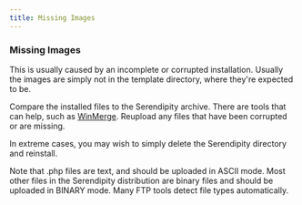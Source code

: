 ```yaml
---
title: Missing Images
---
```


### Missing Images

This is usually caused by an incomplete or corrupted installation. Usually the images are simply not in the template directory, where they're expected to be.

Compare the installed files to the Serendipity archive. There are tools that can help, such as [WinMerge](http://winmerge.sourceforge.net/). Reupload any files that have been corrupted or are missing.

In extreme cases, you may wish to simply delete the Serendipity directory and reinstall.

Note that .php files are text, and should be uploaded in ASCII mode. Most other files in the Serendipity distribution are binary files and should be uploaded in BINARY mode. Many FTP tools detect file types automatically.
